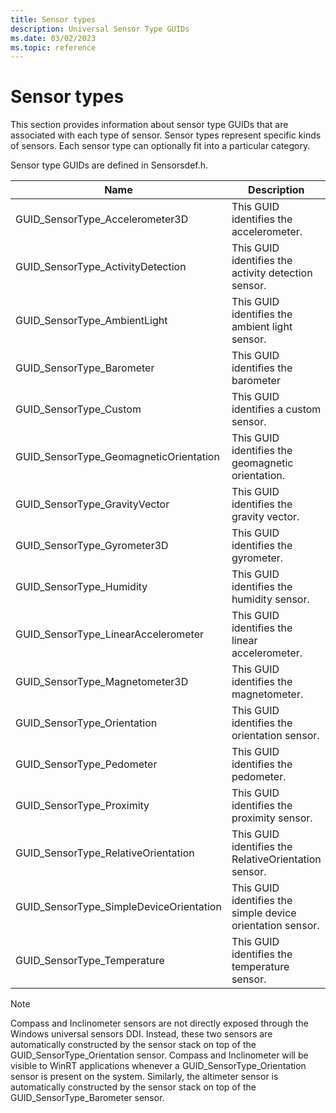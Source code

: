 ```yaml
---
title: Sensor types
description: Universal Sensor Type GUIDs
ms.date: 03/02/2023
ms.topic: reference
---
```


# Sensor types

This section provides information about sensor type GUIDs that are associated with each type of sensor. Sensor types represent specific kinds of sensors. Each sensor type can optionally fit into a particular category.

Sensor type GUIDs are defined in Sensorsdef.h.

| Name | Description |
|---|---|
| GUID_SensorType_Accelerometer3D | This GUID identifies the accelerometer. |
| GUID_SensorType_ActivityDetection | This GUID identifies the activity detection sensor. |
| GUID_SensorType_AmbientLight | This GUID identifies the ambient light sensor. |
| GUID_SensorType_Barometer | This GUID identifies the barometer |
| GUID_SensorType_Custom | This GUID identifies a custom sensor. |
| GUID_SensorType_GeomagneticOrientation | This GUID identifies the geomagnetic orientation. |
| GUID_SensorType_GravityVector | This GUID identifies the gravity vector. |
| GUID_SensorType_Gyrometer3D | This GUID identifies the gyrometer. |
| GUID_SensorType_Humidity | This GUID identifies the humidity sensor. |
| GUID_SensorType_LinearAccelerometer | This GUID identifies the linear accelerometer. |
| GUID_SensorType_Magnetometer3D | This GUID identifies the magnetometer. |
| GUID_SensorType_Orientation | This GUID identifies the orientation sensor. |
| GUID_SensorType_Pedometer | This GUID identifies the pedometer. |
| GUID_SensorType_Proximity | This GUID identifies the proximity sensor. |
| GUID_SensorType_RelativeOrientation | This GUID identifies the RelativeOrientation sensor. |
| GUID_SensorType_SimpleDeviceOrientation | This GUID identifies the simple device orientation sensor. |
| GUID_SensorType_Temperature | This GUID identifies the temperature sensor. |

> [!NOTE]
> Compass and Inclinometer sensors are not directly exposed through the Windows universal sensors DDI. Instead, these two sensors are automatically constructed by the sensor stack on top of the GUID_SensorType_Orientation sensor.
> Compass and Inclinometer will be visible to WinRT applications whenever a GUID_SensorType_Orientation sensor is present on the system. Similarly, the altimeter sensor is automatically constructed by the sensor stack on top of the GUID_SensorType_Barometer sensor.
